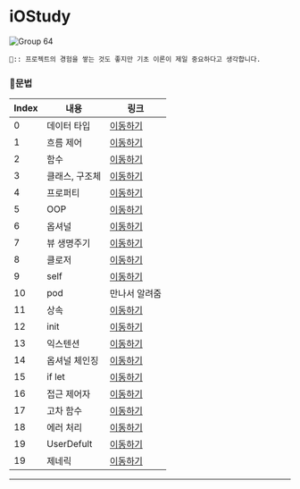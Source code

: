 # iOStudy

![Group 64](https://user-images.githubusercontent.com/102890390/229274263-99c4a9c1-b969-4680-b8f6-a20c8d80f5da.png)

```
🍎:: 프로젝트의 경험을 쌓는 것도 좋지만 기초 이론이 제일 중요하다고 생각합니다.
```

### 📌문법
|    Index |    내용   |  링크 | 
| ----     | ---- | ---- | 
|     0 |   데이터 타입 |  [이동하기](https://github.com/Info-iOS/iOStudy/tree/main/SwiftGrammar/DataType)   | 
|     1 |   흐름 제어 | [이동하기](https://github.com/Info-iOS/iOStudy/tree/main/SwiftGrammar/FlowControl)  | 
|     2 |   함수 | [이동하기](https://github.com/Info-iOS/iOStudy/tree/main/SwiftGrammar/Function)  | 
|     3 |   클래스, 구조체 |  [이동하기](https://github.com/Info-iOS/iOStudy/tree/main/SwiftGrammar/ClassEndStructure)  | 
|     4 |   프로퍼티 |  [이동하기](https://github.com/Info-iOS/iOStudy/tree/main/SwiftGrammar/Property)    | 
|     5 |   OOP |  [이동하기](https://github.com/Info-iOS/iOStudy/tree/main/SwiftGrammar/OOP) | 
|     6 |   옵셔널 |  [이동하기](https://github.com/Info-iOS/iOStudy/tree/main/SwiftGrammar/Optional)    | 
|     7 |   뷰 생명주기 |  [이동하기](https://github.com/Info-iOS/iOStudy/tree/main/SwiftGrammar/ViewLifeCycle)  | 
|     8 |   클로저 |  [이동하기](https://github.com/Info-iOS/iOStudy/tree/main/SwiftGrammar/Closures)   | 
|     9 |   self |  [이동하기](https://github.com/Info-iOS/iOStudy/tree/main/SwiftGrammar/self)   | 
|     10 |   pod |  만나서 알려줌  | 
|     11 |   상속 |  [이동하기](https://github.com/Info-iOS/iOStudy/tree/main/SwiftGrammar/Inheritance)    | 
|     12 |   init |  [이동하기](https://github.com/Info-iOS/iOStudy/tree/main/SwiftGrammar/Initialization)  | 
|     13 |   익스텐션 | [이동하기](https://github.com/Info-iOS/iOStudy/tree/main/SwiftGrammar/Extension)    | 
|     14 |   옵셔널 체인징 |  [이동하기](https://github.com/Info-iOS/iOStudy/tree/main/SwiftGrammar/OptionalChainig)    | 
|     15 |   if let |  [이동하기](https://github.com/Info-iOS/iOStudy/tree/main/SwiftGrammar/IfLet)    | 
|     16 |   접근 제어자 |  [이동하기](https://github.com/Info-iOS/iOStudy/tree/main/SwiftGrammar/AccessControl)    | 
|     17 |   고차 함수 |  [이동하기](https://github.com/Info-iOS/iOStudy/tree/main/SwiftGrammar/HigherOrderFunction)    | 
|     18 |   에러 처리 |  [이동하기](https://github.com/Info-iOS/iOStudy/tree/main/SwiftGrammar/ErrorHandling)    | 
|     19 |   UserDefult |  [이동하기](https://github.com/Info-iOS/iOStudy/tree/main/SwiftGrammar/UserDefault)    | 
|     19 |   제네릭 |   [이동하기](https://github.com/Info-iOS/iOStudy/tree/main/SwiftGrammar/Generic)   | 

---
